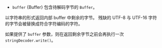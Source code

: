 <!-- YAML
added: v0.9.3
-->

* `buffer` {Buffer} 包含待解码字节的 `Buffer`。

以字符串的形式返回内部 buffer 中剩余的字节。
残缺的 UTF-8 与 UTF-16 字符的字节会被替换成符合字符编码的字符。

如果提供了 `buffer` 参数，则在返回剩余字节之前会再执行一次 `stringDecoder.write()`。

